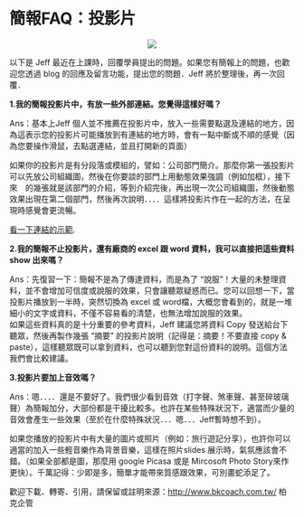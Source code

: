 # 簡報FAQ：投影片 

<div style="clear: both; text-align: center;"><a href="http://4.bp.blogspot.com/-cvbuzAsem34/VhUlAeDZ77I/AAAAAAAAN7Q/B2ROlxQKVfE/s1600/org.jpg" style="margin-left: 1em; margin-right: 1em;"><img border="0" src="http://4.bp.blogspot.com/-cvbuzAsem34/VhUlAeDZ77I/AAAAAAAAN7Q/B2ROlxQKVfE/s1600/org.jpg"/></a></div>
<p>以下是 Jeff 最近在上課時，回覆學員提出的問題。如果您有簡報上的問題，也歡迎您透過 blog  的回應及留言功能，提出您的問題．Jeff 將於整理後，再一次回覆．</p>
<p><b>1.我的簡報投影片中，有放一些外部連結。您覺得這樣好嗎？</b></p>
<p>Ans：基本上Jeff 個人並不推薦在投影片中，放入一些需要點選及連結的地方，因為這表示您的投影片可能播放到有連結的地方時，會有一點中斷或不順的感覺（因為您要操作滑鼠，去點選連結，並且打開新的頁面）</p>
<p>如果你的投影片是有分段落或模組的，譬如：公司部門簡介。那麼你第一張投影片可以先放公司組織圖，然後在你要談的部門上用動態效果強調（例如加框），接下來　的幾張就是該部門的介紹，等到介紹完後，再出現一次公司組織圖，然後動態效果出現在第二個部門，然後再次說明．．．．這樣將投影片作在一起的方法，在呈現時感覺會更流暢。<a name="more"></a></p>
<p><a href="http://www.afu.tw/images/stories/swf/org.swf">看一下連結的示範</a>.</p>
<p><b>2.我的簡報不止投影片，還有廠商的 excel 跟 word 資料，我可以直接把這些資料 show 出來嗎？</b></p>
<p>Ans：先復習一下：簡報不是為了傳達資料，而是為了 “說服”！大量的未整理資料，並不會增加可信度或說服的效果，只會讓聽眾疑惑而已。您可以回想一下，當投影片播放到一半時，突然切換為 excel 或 word檔，大概您會看到的，就是一堆細小的文字或資料，不僅不容易看的清楚，也無法增加說服的效果。<br/>如果這些資料真的是十分重要的參考資料，Jeff 建議您將資料 Copy 發送給台下聽眾，然後再製作幾張 “摘要” 的投影片說明（記得是：摘要！不要直接 copy &amp; paste），這樣聽眾既可以拿到資料，也可以聽到您對這份資料的說明。這個方法我們會比較建議。</p>
<p><b>3.投影片要加上音效嗎？</b></p>
<p>Ans：嗯．．．．還是不要好了。我們很少看到音效（打字聲、煞車聲、甚至碎玻璃聲）為簡報加分，大部份都是干擾比較多。也許在某些特殊狀況下，適當而少量的音效會產生一些效果（至於在什麼特殊狀況．．．嗯．．．Jeff暫時想不到）。</p>
<p>如果您播放的投影片中有大量的圖片或照片（例如：旅行遊記分享），也許你可以適當的加入一些輕音樂作為背景音樂，這樣在照片slides 展示時，氣氛應該會不錯。（如果全部都是圖，那麼用 google Picasa 或是 Mircosoft Photo Story來作更快）。千萬記得：少即是多，簡單才能帶來質感跟效果，可別畫蛇添足了。</p>
<p>歡迎下載、轉寄、引用，請保留或註明來源：<a href="http://www.bkcoach.com.tw/">http://www.bkcoach.com.tw/</a> 柏克企管</p>